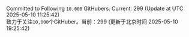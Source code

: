 Committed to Following `10,000` GitHubers. Current: <!-- FOLLOWING_COUNT -->299<!-- FOLLOWING_COUNT --> (Update at UTC <!-- LAST_UPDATED -->2025-05-10 11:25:42<!-- LAST_UPDATED -->)<br>
致力于关注`10,000`个GitHuber。当前：<!-- FOLLOWING_COUNT -->299<!-- FOLLOWING_COUNT --> (更新于北京时间 <!-- LAST_UPDATED_CST -->2025-05-10 19:25:42<!-- LAST_UPDATED_CST -->)
